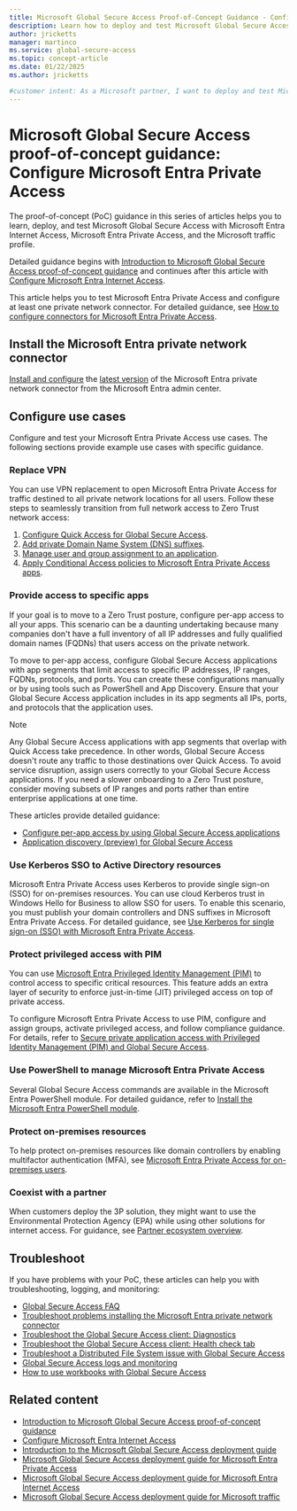 ```yaml
---
title: Microsoft Global Secure Access Proof-of-Concept Guidance - Configure Microsoft Entra Private Access
description: Learn how to deploy and test Microsoft Global Secure Access as a proof of concept with Microsoft Entra Private Access.
author: jricketts
manager: martinco
ms.service: global-secure-access
ms.topic: concept-article
ms.date: 01/22/2025
ms.author: jricketts

#customer intent: As a Microsoft partner, I want to deploy and test Microsoft Global Secure Access for Microsoft Entra Private Access as a proof of concept in my production or test environment.
---
```


# Microsoft Global Secure Access proof-of-concept guidance: Configure Microsoft Entra Private Access

The proof-of-concept (PoC) guidance in this series of articles helps you to learn, deploy, and test Microsoft Global Secure Access with Microsoft Entra Internet Access, Microsoft Entra Private Access, and the Microsoft traffic profile.

Detailed guidance begins with [Introduction to Microsoft Global Secure Access proof-of-concept guidance](gsa-poc-guidance-intro.md) and continues after this article with [Configure Microsoft Entra Internet Access](gsa-poc-internet-access.md).

This article helps you to test Microsoft Entra Private Access and configure at least one private network connector. For detailed guidance, see [How to configure connectors for Microsoft Entra Private Access](../global-secure-access/how-to-configure-connectors.md).

## Install the Microsoft Entra private network connector

[Install and configure](../global-secure-access/how-to-configure-connectors.md#install-and-register-a-connector) the [latest version](../global-secure-access/reference-version-history.md) of the Microsoft Entra private network connector from the Microsoft Entra admin center.

## Configure use cases

Configure and test your Microsoft Entra Private Access use cases. The following sections provide example use cases with specific guidance.

### Replace VPN

You can use VPN replacement to open Microsoft Entra Private Access for traffic destined to all private network locations for all users. Follow these steps to seamlessly transition from full network access to Zero Trust network access:

1. [Configure Quick Access for Global Secure Access](../global-secure-access/how-to-configure-quick-access.md).
1. [Add private Domain Name System (DNS) suffixes](../global-secure-access/how-to-configure-quick-access.md#add-private-dns-suffixes).
1. [Manage user and group assignment to an application](../identity/enterprise-apps/assign-user-or-group-access-portal.md).
1. [Apply Conditional Access policies to Microsoft Entra Private Access apps](../global-secure-access/how-to-target-resource-private-access-apps.md).

### Provide access to specific apps

If your goal is to move to a Zero Trust posture, configure per-app access to all your apps. This scenario can be a daunting undertaking because many companies don't have a full inventory of all IP addresses and fully qualified domain names (FQDNs) that users access on the private network.

To move to per-app access, configure Global Secure Access applications with app segments that limit access to specific IP addresses, IP ranges, FQDNs, protocols, and ports. You can create these configurations manually or by using tools such as PowerShell and App Discovery. Ensure that your Global Secure Access application includes in its app segments all IPs, ports, and protocols that the application uses.

> [!NOTE]
> Any Global Secure Access applications with app segments that overlap with Quick Access take precedence. In other words, Global Secure Access doesn't route any traffic to those destinations over Quick Access. To avoid service disruption, assign users correctly to your Global Secure Access applications. If you need a slower onboarding to a Zero Trust posture, consider moving subsets of IP ranges and ports rather than entire enterprise applications at one time.

These articles provide detailed guidance:

- [Configure per-app access by using Global Secure Access applications](../global-secure-access/how-to-configure-per-app-access.md)
- [Application discovery (preview) for Global Secure Access](../global-secure-access/how-to-application-discovery.md)

### Use Kerberos SSO to Active Directory resources

Microsoft Entra Private Access uses Kerberos to provide single sign-on (SSO) for on-premises resources. You can use cloud Kerberos trust in Windows Hello for Business to allow SSO for users. To enable this scenario, you must publish your domain controllers and DNS suffixes in Microsoft Entra Private Access. For detailed guidance, see [Use Kerberos for single sign-on (SSO) with Microsoft Entra Private Access](../global-secure-access/how-to-configure-kerberos-sso.md).

### Protect privileged access with PIM

You can use [Microsoft Entra Privileged Identity Management (PIM)](../id-governance/privileged-identity-management/pim-configure.md) to control access to specific critical resources. This feature adds an extra layer of security to enforce just-in-time (JIT) privileged access on top of private access.

To configure Microsoft Entra Private Access to use PIM, configure and assign groups, activate privileged access, and follow compliance guidance. For details, refer to [Secure private application access with Privileged Identity Management (PIM) and Global Secure Access](../global-secure-access/how-to-configure-global-access-with-pim.md).

### Use PowerShell to manage Microsoft Entra Private Access

Several Global Secure Access commands are available in the Microsoft Entra PowerShell module. For detailed guidance, refer to [Install the Microsoft Entra PowerShell module](/powershell/entra-powershell/installation).

### Protect on-premises resources

To help protect on-premises resources like domain controllers by enabling multifactor authentication (MFA), see [Microsoft Entra Private Access for on-premises users](https://techcommunity.microsoft.com/blog/identity/microsoft-entra-private-access-for-on-prem-users/3905450).

### Coexist with a partner

When customers deploy the 3P solution, they might want to use the Environmental Protection Agency (EPA) while using other solutions for internet access. For guidance, see [Partner ecosystem overview](../global-secure-access/partner-ecosystems-overview.md).

## Troubleshoot

If you have problems with your PoC, these articles can help you with troubleshooting, logging, and monitoring:

- [Global Secure Access FAQ](../global-secure-access/resource-faq.yml)
- [Troubleshoot problems installing the Microsoft Entra private network connector](../global-secure-access/troubleshoot-connectors.md)
- [Troubleshoot the Global Secure Access client: Diagnostics](../global-secure-access/troubleshoot-global-secure-access-client-advanced-diagnostics.md)
- [Troubleshoot the Global Secure Access client: Health check tab](../global-secure-access/troubleshoot-global-secure-access-client-diagnostics-health-check.md)
- [Troubleshoot a Distributed File System issue with Global Secure Access](../global-secure-access/troubleshoot-distributed-file-system.md)
- [Global Secure Access logs and monitoring](../global-secure-access/concept-global-secure-access-logs-monitoring.md)
- [How to use workbooks with Global Secure Access](../global-secure-access/how-to-use-workbooks.md)

## Related content

- [Introduction to Microsoft Global Secure Access proof-of-concept guidance](gsa-poc-guidance-intro.md)
- [Configure Microsoft Entra Internet Access](gsa-poc-internet-access.md)
- [Introduction to the Microsoft Global Secure Access deployment guide](gsa-deployment-guide-intro.md)
- [Microsoft Global Secure Access deployment guide for Microsoft Entra Private Access](gsa-deployment-guide-private-access.md)
- [Microsoft Global Secure Access deployment guide for Microsoft Entra Internet Access](gsa-deployment-guide-internet-access.md)
- [Microsoft Global Secure Access deployment guide for Microsoft traffic](gsa-deployment-guide-microsoft-traffic.md)
